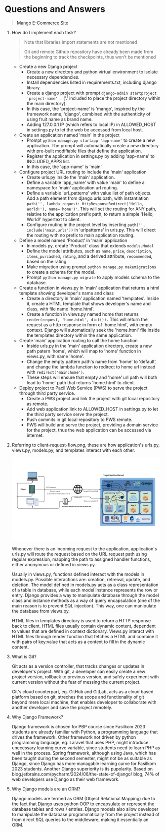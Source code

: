 
# Questions and Answers
> [Mango E-Commerce Site](http://dava-hannas-mango.pbp.cs.ui.ac.id/)


1. How do I implement each task?
    > Note that libraries import statements are not mentioned

    > Git and remote Github repository have already been made from the beginning to track the checkpoints, thus won't be mentioned
    * Create a new Django project
        * Create a new directory and python virtual environment to isolate necessary dependencies.
        * Install dependencies listed in requirements.txt, including django library.
        * Create a django project with prompt `django-admin startproject 'project-name' .` ('.' included to place the project directory within the main directory).
        * In this case, the 'project-name' is 'mango', inspired by the framework name, 'django', combined with the authenticity of using fruit name as brand name.
        * Adding 127.0.0.1 IP (which refers to local IP) in ALLOWED_HOST in settings.py to let the web be accessed from local host.
    * Create an application named 'main' in the project
        * Prompt `python manage.py startapp 'app-name'` to create a new application. The prompt will automatically create a new directory with pre-built modifiable files that define the application.
        * Register the application in settings.py by adding 'app-name' to INCLUDED_APPS list.
        * In this case, the 'app-name' is 'main'.
    * Configure project URL routing to include the 'main' application
        * Create urls.py inside the 'main' application.
        * Define a variable 'app_name' with value 'main' to define a namespace for 'main' application url routing.
        * Define a variable 'url_patterns' with value list of path objects. Add a path element from django.urls.path, with instantiation `path('', lambda request: HttpResponseRedirect('Hello, World!'), name='home')'`. This will set the routing for ANY path, relative to the application prefix path, to return a simple 'Hello, World!' hypertext to client.
        * Configure routing in the project level by inserting `path('', include('main.urls'))` in 'urlpatterns' in urls.py. This will direct the routing with no prefix to main application routing.
    * Define a model named 'Product' in 'main' application
        * In models.py, create 'Product' class that extends `models.Model`
        * Define the model attributes, such as `name`, `price`, `description`, `items_purcashed`, `rating`, and a derived attribute, `recommended`, based on the rating.
        * Make migration using prompt `python manage.py makemigrations` to create a schema for the model.
        * Prompt `python manage.py migrate` to apply models schema to the database.
    * Create a function in views.py in 'main' application that returns a html template showing developer's name and class
        * Create a directory in 'main' application named 'templates'. Inside it, create a HTML template that shows developer's name and class, with file name 'home.html'.
        * Create a function in views.py named home that returns `render(request, 'home.html', dict()).` This will return the request as a http response in form of 'home.html', with empty context. Django will automatically seek the 'home.html' file inside the templates directory within the same application.
    * Create 'main' application routing to call the home function
        * Inside urls.py in the 'main' application directory, create a new path patern 'home', which will map to 'home' function in views.py, with name 'home'.
        * Change the empty pattern path's name from 'home' to 'default', and change the lambda function to redirect to home url instead with `redirect('main:home')`.
        * These steps will ensure that empty and 'home' url path will both lead to 'home' path that returns 'home.html' to client.
    * Deploy project to Pacil Web Service (PWS) to serve the project through third party service.
        * Create a PWS project and link the project with git local repository as remote.
        * Add web application link to ALLOWED_HOST in settings.py to let the third party service serve the project.
        * Push commits in git local repository to PWS remote.
        * PWS will build and serve the project, providing a domain service for the project, thus the web application can be accessed via internet.
    
2. Referring to client-request-flow.png, these are how application's urls.py, views.py, models.py, and templates interact with each other. 

    ![Client Request Flow](client-request-flow.png)

    Whenever there is an incoming request to the application, application's urls.py will route the request based on the URL request path using regular expression, mapping the path to assigned handler functions, either anonymous or defined in views.py. 

    Usually in views.py, functions defined interact with the models in models.py. Possible interactions are: creation, retreival, update, and deletion. The model defined in models.py acts as a class representation of a table in database, while each model instance represents the row or entry. Django provides a way to manipulate database through the model class and instance methods as a way of query encapsulation (one of the main reason is to prevent SQL injection). This way, one can manipulate the database from views.py.

    HTML files in templates directory is used to return a HTTP response back to client. HTML files usually contain dynamic content, dependent to values that are defined in context dictionary. Views.py interact with HTML files through render function that fetches a HTML and combine it with pairs of key:value that acts as a context to fill in the dynamic content.

3. What is Git?

    Git acts as a version controller, that tracks changes or updates in developer's project. With git, a developer can easily create a new project version, rollback to previous version, and safely experiment with current version without the fear of messing the current project.

    Git's cloud counterpart, eg. GitHub and GitLab, acts as a cloud based platform based on git, streches the scope and functionality of git beyond mere local machine, that enables developer to collaborate with another developer and save the project remotely.

4. Why Django Framework?

    Django framework is chosen for PBP course since Fasilkom 2023 students are already familiar with Python, a programming language that drives the framework. Other framework not driven by python programming language, eg. Laravel that uses PHP, might introduce unecessary learning curve variable, since students need to learn PHP as well in the process. Spring framework, although using Java, which has been taught during the second semester, might not be as suitable as Django, since Django has more managable learning curve for Fasilkom 2023 students. Another Django superiority is its pupolarity. Based on blog.jetbrains.com/pycharm/2024/06/the-state-of-django/ blog, 74% of web developers use Django as their web framework.

5. Why Django models are an ORM?

    Django models are termed as ORM (Object Relational Mapping) due to the fact that Django uses python OOP to encapsulate or represent the database tables and rows / entries. Django models also allow developer to manipulate the database programmatically from the project instead of from direct SQL queries to the middleware, making it essentially an ORM.








